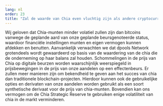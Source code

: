 ```yaml
---
lang: nl
order: 23
title: "Zal de waarde van Chia even vluchtig zijn als andere cryptocurrencies?"
---
```


Wij geloven dat Chia-munten minder volatiel zullen zijn dan bitcoins vanwege de geplande aard van onze geplande beursgenoteerde status, waardoor financiële instellingen munten en eigen vermogen kunnen afdekken en benutten. Aanvankelijk verwachten we dat dpools Network grotendeels wordt gewaardeerd op basis van de waardering van de chia die de onderneming op haar balans zal houden. Schommelingen in de prijs van Chia op digitale beurzen worden waarschijnlijk weerspiegeld in prijsbewegingen in de prijs van onze aandelen op een effectenbeurs. Er zullen meer manieren zijn om bekendheid te geven aan het succes van chia dan traditionele blockchain-projecten. Hierdoor kunnen ook de gebruikelijke opties en derivaten van onze aandelen worden gebruikt als een soort synthetische derivaat voor de prijs van chia-munten. Bovendien kan ons vermogen om de Chia Strategic Reserve te gebruiken enige volatiliteit van chia in de markt verminderen.
